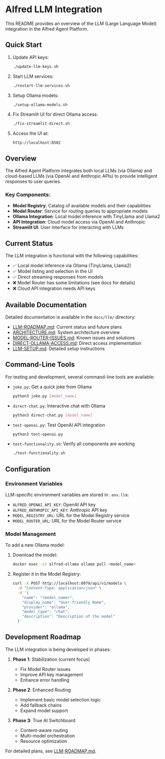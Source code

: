 # Alfred LLM Integration

This README provides an overview of the LLM (Large Language Model) integration in the Alfred Agent Platform.

## Quick Start

1. Update API keys:
   ```bash
   ./update-llm-keys.sh
   ```

2. Start LLM services:
   ```bash
   ./restart-llm-services.sh
   ```

3. Setup Ollama models:
   ```bash
   ./setup-ollama-models.sh
   ```

4. Fix Streamlit UI for direct Ollama access:
   ```bash
   ./fix-streamlit-direct.sh
   ```

5. Access the UI at:
   ```
   http://localhost:8502
   ```

## Overview

The Alfred Agent Platform integrates both local LLMs (via Ollama) and cloud-based LLMs (via OpenAI and Anthropic APIs) to provide intelligent responses to user queries.

### Key Components:

- **Model Registry**: Catalog of available models and their capabilities
- **Model Router**: Service for routing queries to appropriate models
- **Ollama Integration**: Local model inference with TinyLlama and Llama2
- **API Integration**: Cloud model access via OpenAI and Anthropic
- **Streamlit UI**: User interface for interacting with LLMs

## Current Status

The LLM integration is functional with the following capabilities:

- ✅ Local model inference via Ollama (TinyLlama, Llama2)
- ✅ Model listing and selection in the UI
- ✅ Direct streaming responses from models
- ❌ Model Router has some limitations (see docs for details)
- ❌ Cloud API integration needs API keys

## Available Documentation

Detailed documentation is available in the `docs/llm/` directory:

- [LLM-ROADMAP.md](./docs/LLM-ROADMAP.md): Current status and future plans
- [ARCHITECTURE.md](./docs/llm/ARCHITECTURE.md): System architecture overview
- [MODEL-ROUTER-ISSUES.md](./docs/llm/MODEL-ROUTER-ISSUES.md): Known issues and solutions
- [DIRECT-OLLAMA-ACCESS.md](./docs/llm/DIRECT-OLLAMA-ACCESS.md): Direct access implementation
- [LLM-SETUP.md](./LLM-SETUP.md): Detailed setup instructions

## Command-Line Tools

For testing and development, several command-line tools are available:

- `joke.py`: Get a quick joke from Ollama
  ```bash
  python3 joke.py [model_name]
  ```

- `direct-chat.py`: Interactive chat with Ollama
  ```bash
  python3 direct-chat.py [model_name]
  ```

- `test-openai.py`: Test OpenAI API integration
  ```bash
  python3 test-openai.py
  ```

- `test-functionality.sh`: Verify all components are working
  ```bash
  ./test-functionality.sh
  ```

## Configuration

### Environment Variables

LLM-specific environment variables are stored in `.env.llm`:

- `ALFRED_OPENAI_API_KEY`: OpenAI API key
- `ALFRED_ANTHROPIC_API_KEY`: Anthropic API key
- `MODEL_REGISTRY_URL`: URL for the Model Registry service
- `MODEL_ROUTER_URL`: URL for the Model Router service

### Model Management

To add a new Ollama model:

1. Download the model:
   ```bash
   docker exec -it alfred-ollama ollama pull <model_name>
   ```

2. Register it in the Model Registry:
   ```bash
   curl -X POST http://localhost:8079/api/v1/models \
     -H "Content-Type: application/json" \
     -d '{
       "name": "<model_name>",
       "display_name": "User-friendly Name",
       "provider": "ollama",
       "model_type": "chat",
       "description": "Description of the model"
     }'
   ```

## Development Roadmap

The LLM integration is being developed in phases:

1. **Phase 1**: Stabilization (current focus)
   - Fix Model Router issues
   - Improve API key management
   - Enhance error handling

2. **Phase 2**: Enhanced Routing
   - Implement basic model selection logic
   - Add fallback chains
   - Expand model support

3. **Phase 3**: True AI Switchboard
   - Content-aware routing
   - Multi-model orchestration
   - Resource optimization

For detailed plans, see [LLM-ROADMAP.md](./docs/LLM-ROADMAP.md).